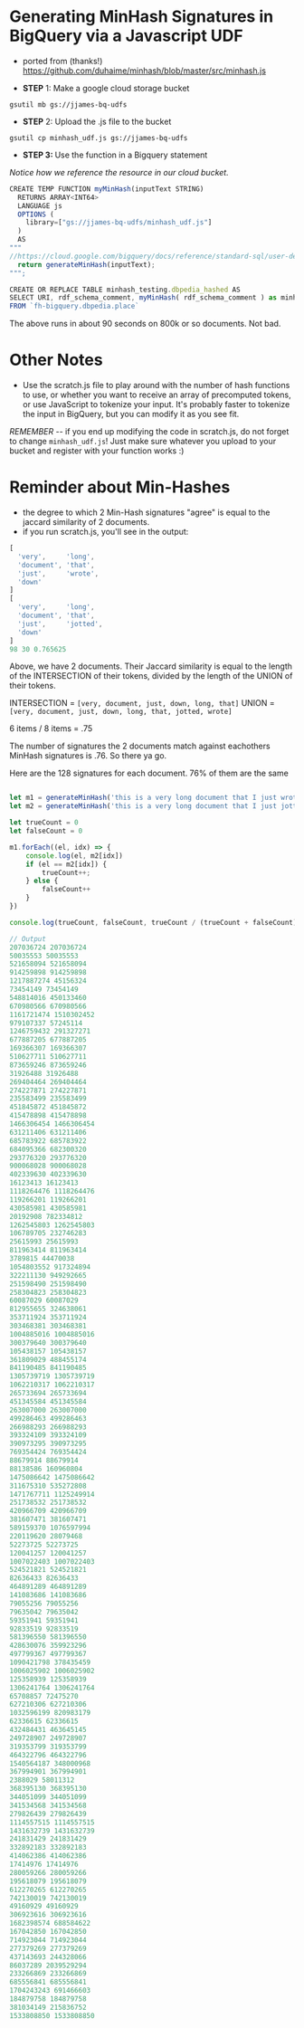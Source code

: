 # Generating MinHash Signatures in BigQuery via a Javascript UDF

- ported from (thanks!) https://github.com/duhaime/minhash/blob/master/src/minhash.js


- <b>STEP</b> 1: Make a google cloud storage bucket

```gsutil mb gs://jjames-bq-udfs```

- <b>STEP</b> 2: Upload the .js file to the bucket 

```gsutil cp minhash_udf.js gs://jjames-bq-udfs```

- <b>STEP 3: </b>Use the function in a Bigquery statement

_Notice how we reference the resource in our cloud bucket._ 


```javascript
CREATE TEMP FUNCTION myMinHash(inputText STRING)
  RETURNS ARRAY<INT64>
  LANGUAGE js
  OPTIONS (
    library=["gs://jjames-bq-udfs/minhash_udf.js"]
  )
  AS
"""
//https://cloud.google.com/bigquery/docs/reference/standard-sql/user-defined-functions#including-javascript-libraries
  return generateMinHash(inputText);
""";

CREATE OR REPLACE TABLE minhash_testing.dbpedia_hashed AS 
SELECT URI, rdf_schema_comment, myMinHash( rdf_schema_comment ) as minhash
FROM `fh-bigquery.dbpedia.place`
```

The above runs in about 90 seconds on 800k or so documents. Not bad. 

# Other Notes
- Use the scratch.js file to play around with the number of hash functions to use, or whether you want to receive an array of precomputed tokens, or use JavaScript to tokenize your input. It's probably faster to tokenize the input in BigQuery, but you can modify it as you see fit. 

*REMEMBER* -- if you end up modifying the code in scratch.js, do not forget to change `minhash_udf.js`! Just make sure whatever you upload to your bucket and register with your function works :) 


# Reminder about Min-Hashes
- the degree to which 2 Min-Hash signatures "agree" is equal to the jaccard similarity of 2 documents. 
- if you run scratch.js, you'll see in the output:


```javascript
[
  'very',     'long',
  'document', 'that',
  'just',     'wrote',
  'down'
]
[
  'very',     'long',
  'document', 'that',
  'just',     'jotted',
  'down'
]
98 30 0.765625
```

Above, we have 2 documents. Their Jaccard similarity is equal to the length of the INTERSECTION of their tokens, divided by the length of the UNION of their tokens. 

INTERSECTION = `[very, document, just, down, long, that]`
UNION = `[very, document, just, down, long, that, jotted, wrote]`

6 items / 8 items = .75

The number of signatures the 2 documents match against eachothers MinHash signatures is .76. So there ya go. 

Here are the 128 signatures for each document. 76% of them are the same




```javascript

let m1 = generateMinHash('this is a very long document that I just wrote down')
let m2 = generateMinHash('this is a very long document that I just jotted down')

let trueCount = 0
let falseCount = 0

m1.forEach((el, idx) => {
    console.log(el, m2[idx])
    if (el == m2[idx]) {
        trueCount++;
    } else {
        falseCount++
    }
})

console.log(trueCount, falseCount, trueCount / (trueCount + falseCount))

// Output
207036724 207036724
50035553 50035553
521658094 521658094
914259898 914259898
1217887274 45156324
73454149 73454149
548814016 450133460
670980566 670980566
1161721474 1510302452
979107337 57245114
1246759432 291327271
677887205 677887205
169366307 169366307
510627711 510627711
873659246 873659246
31926488 31926488
269404464 269404464
274227871 274227871
235583499 235583499
451845872 451845872
415478898 415478898
1466306454 1466306454
631211406 631211406
685783922 685783922
684095366 682300320
293776320 293776320
900068028 900068028
402339630 402339630
16123413 16123413
1118264476 1118264476
119266201 119266201
430585981 430585981
20192908 782334812
1262545803 1262545803
106789705 232746283
25615993 25615993
811963414 811963414
3789815 44470038
1054803552 917324894
322211130 949292665
251598490 251598490
258304823 258304823
60087029 60087029
812955655 324638061
353711924 353711924
303468381 303468381
1004885016 1004885016
300379640 300379640
105438157 105438157
361809029 488455174
841190485 841190485
1305739719 1305739719
1062210317 1062210317
265733694 265733694
451345584 451345584
263007000 263007000
499286463 499286463
266988293 266988293
393324109 393324109
390973295 390973295
769354424 769354424
88679914 88679914
88138586 160960804
1475086642 1475086642
311675310 535272808
1471767711 1125249914
251738532 251738532
420966709 420966709
381607471 381607471
589159370 1076597994
220119620 28079468
52273725 52273725
120041257 120041257
1007022403 1007022403
524521821 524521821
82636433 82636433
464891289 464891289
141083686 141083686
79055256 79055256
79635042 79635042
59351941 59351941
92833519 92833519
581396550 581396550
428630076 359923296
497799367 497799367
1090421798 378435459
1006025902 1006025902
125358939 125358939
1306241764 1306241764
65708857 72475270
627210306 627210306
1032596199 820983179
62336615 62336615
432484431 463645145
249728907 249728907
319353799 319353799
464322796 464322796
1540564187 348000968
367994901 367994901
2388029 58011312
368395130 368395130
344051099 344051099
341534568 341534568
279826439 279826439
1114557515 1114557515
1431632739 1431632739
241831429 241831429
332892183 332892183
414062386 414062386
17414976 17414976
280059266 280059266
195618079 195618079
612270265 612270265
742130019 742130019
49160929 49160929
306923616 306923616
1682398574 688584622
167042850 167042850
714923044 714923044
277379269 277379269
437143693 244328066
86037289 2039529294
233266869 233266869
685556841 685556841
1704243243 691466603
184879758 184879758
381034149 215836752
1533808850 1533808850
```





